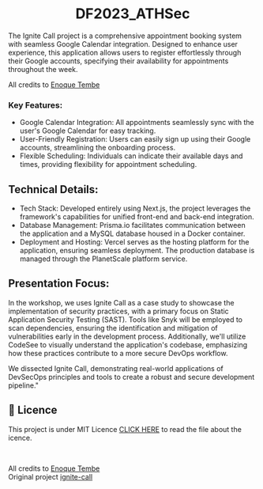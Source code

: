 <h1 align="center">DF2023_ATHSec</h1>

The Ignite Call project is a comprehensive appointment booking system with seamless Google Calendar integration. Designed to enhance user experience, this application allows users to register effortlessly through their Google accounts, specifying their availability for appointments throughout the week.

All credits to [Enoque Tembe](https://github.com/enoquetembe)

### Key Features:

* Google Calendar Integration: All appointments seamlessly sync with the user's Google Calendar for easy tracking.
* User-Friendly Registration: Users can easily sign up using their Google accounts, streamlining the onboarding process.
* Flexible Scheduling: Individuals can indicate their available days and times, providing flexibility for appointment scheduling.

## Technical Details:

* Tech Stack: Developed entirely using Next.js, the project leverages the framework's capabilities for unified front-end and back-end integration.
* Database Management: Prisma.io facilitates communication between the application and a MySQL database housed in a Docker container.
* Deployment and Hosting: Vercel serves as the hosting platform for the application, ensuring seamless deployment. The production database is managed through the PlanetScale platform service.

## Presentation Focus:
In the workshop, we uses Ignite Call as a case study to showcase the implementation of security practices, with a primary focus on Static Application Security Testing (SAST). Tools like Snyk will be employed to scan dependencies, ensuring the identification and mitigation of vulnerabilities early in the development process. Additionally, we'll utilize CodeSee to visually understand the application's codebase, emphasizing how these practices contribute to a more secure DevOps workflow.

We dissected Ignite Call, demonstrating real-world applications of DevSecOps principles and tools to create a robust and secure development pipeline."


## 📄 Licence
This project is under MIT Licence  [CLICK HERE](https://github.com/enoquetembe/ignite-call/blob/main/LICENSE) to read the file about the icence.

<br>

All credits to [Enoque Tembe](https://github.com/enoquetembe) <br>
Original project [ignite-call](https://github.com/enoquetembe/ignite-call)



